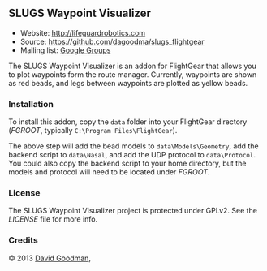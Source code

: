 ## SLUGS Waypoint Visualizer ##

*   Website: http://lifeguardrobotics.com
*   Source: https://github.com/dagoodma/slugs_flightgear
*   Mailing list: [Google Groups](https://groups.google.com/a/ucsc.edu/forum/#!forum/slugs-group)

The SLUGS Waypoint Visualizer is an addon for FlightGear that allows you
to plot waypoints form the route manager. Currently, waypoints are shown
as red beads, and legs between waypoints are plotted as yellow beads.


### Installation ###

To install this addon, copy the ```data``` folder into your FlightGear
directory (*FGROOT*, typically ```C:\Program Files\FlightGear```).

The above step will add the bead models to ```data\Models\Geometry```, 
add the backend script to ```data\Nasal```, and add the UDP protocol
to ```data\Protocol```. You could also copy the backend script to your
home directory, but the models and protocol will need to be located
under *FGROOT*.


### License ###

The SLUGS Waypoint Visualizer project is protected under GPLv2.
See the *LICENSE* file for more info.


### Credits ###

&copy; 2013 [David Goodman](mailto:dagoodma@ucsc.edu),
